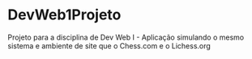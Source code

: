 # DevWeb1Projeto
Projeto para a disciplina de Dev Web I - Aplicação simulando o mesmo sistema e ambiente de site que o Chess.com e o Lichess.org
